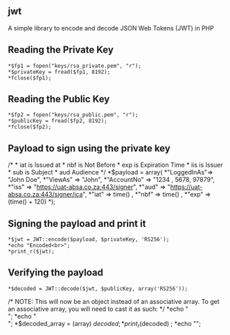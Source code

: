 ## jwt
A simple library to encode and decode JSON Web Tokens (JWT) in PHP


## Reading the Private Key

	*$fp1 = fopen("keys/rsa_private.pem", "r");
	*$privateKey = fread($fp1, 8192);
	*fclose($fp1);


## Reading the Public Key

	*$fp2 = fopen("keys/rsa_public.pem", "r");
	*$publicKey = fread($fp2, 8192);
	*fclose($fp2);

## Payload to sign using the private key
/*
     * iat is Issued at
     * nbf is Not Before
     * exp is Expiration Time
     * iis is Issuer
     * sub is Subject
     * aud Audience
 */
	*$payload = array(
       	*"LoggedInAs"=> "John Doe",
       	*"ViewAs" => "John",
       	*"AccountNo" =>  "1234 , 5678, 97879",
       	*"iss" => "https://uat-absa.co.za:443/signer",
      	*"aud" => "https://uat-absa.co.za:443/signer/ica",
       	*"iat" => time() ,
       	*"nbf" => time() ,
       	*"exp" => (time() + 120)
	*);

## Signing the payload and print it

	*$jwt = JWT::encode($payload, $privateKey, 'RS256');
	*echo "Encoded<br>";
	*print_r($jwt);

## Verifying the payload

	*$decoded = JWT::decode($jwt, $publicKey, array('RS256'));


/*
 NOTE: This will now be an object instead of an associative array. To get
 an associative array, you will need to cast it as such:
*/
	*echo "<br>";
	*echo "<br>";
	*$decoded_array = (array) $decoded;
	*print_r($decoded) ;
	*echo "</pre>";

